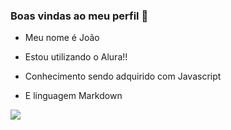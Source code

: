### Boas vindas ao meu perfil 💪

- Meu nome é João 

- Estou utilizando o Alura!!
- Conhecimento sendo adquirido com Javascript
- E linguagem Markdown

![](https://media1.tenor.com/m/mS-_JdTPGEMAAAAd/continencia-power-couple-brasil.gif)
